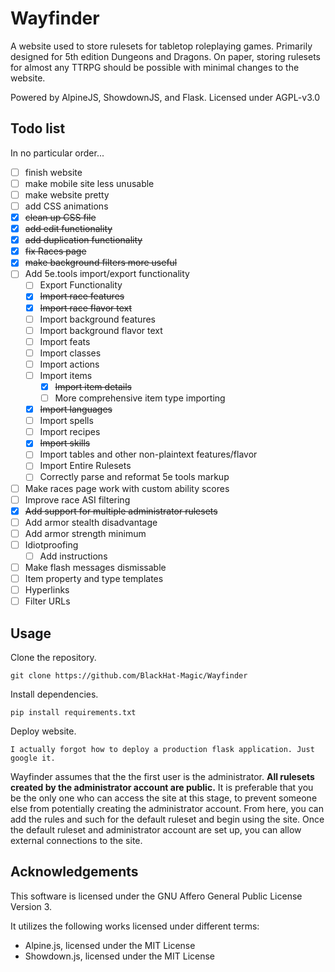 # Wayfinder

A website used to store rulesets for tabletop roleplaying games. Primarily designed for 5th edition Dungeons and Dragons. On paper, storing rulesets for almost any TTRPG should be possible with minimal changes to the website.

Powered by AlpineJS, ShowdownJS, and Flask.
Licensed under AGPL-v3.0

## Todo list

In no particular order...

 - [ ] finish website
 - [ ] make mobile site less unusable
 - [ ] make website pretty
 - [ ] add CSS animations
 - [x] ~~clean up CSS file~~
 - [X] ~~add edit functionality~~
 - [X] ~~add duplication functionality~~
 - [x] ~~fix Races page~~
 - [x] ~~make background filters more useful~~
 - [ ] Add 5e.tools import/export functionality
     - [ ] Export Functionality
     - [X] ~~Import race features~~
     - [X] ~~Import race flavor text~~
     - [ ] Import background features
     - [ ] Import background flavor text
     - [ ] Import feats
     - [ ] Import classes
     - [ ] Import actions
     - [ ] Import items
         - [X] ~~Import item details~~
         - [ ] More comprehensive item type importing
     - [X] ~~Import languages~~
     - [ ] Import spells
     - [ ] Import recipes
     - [X] ~~Import skills~~
     - [ ] Import tables and other non-plaintext features/flavor
     - [ ] Import Entire Rulesets
     - [ ] Correctly parse and reformat 5e tools markup
 - [ ] Make races page work with custom ability scores
 - [ ] Improve race ASI filtering
 - [x] ~~Add support for multiple administrator rulesets~~
 - [ ] Add armor stealth disadvantage
 - [ ] Add armor strength minimum
 - [ ] Idiotproofing
     - [ ] Add instructions
 - [ ] Make flash messages dismissable
 - [ ] Item property and type templates
 - [ ] Hyperlinks
 - [ ] Filter URLs

## Usage

Clone the repository.

```git clone https://github.com/BlackHat-Magic/Wayfinder```

Install dependencies.

```pip install requirements.txt```

Deploy website.

```I actually forgot how to deploy a production flask application. Just google it.```

Wayfinder assumes that the the first user is the administrator. **All rulesets created by the administrator account are public.** It is preferable that you be the only one who can access the site at this stage, to prevent someone else from potentially creating the administrator account. From here, you can add the rules and such for the default ruleset and begin using the site. Once the default ruleset and administrator account are set up, you can allow external connections to the site.

## Acknowledgements

This software is licensed under the GNU Affero General Public License Version 3.

It utilizes the following works licensed under different terms:

 - Alpine.js, licensed under the MIT License
 - Showdown.js, licensed under the MIT License